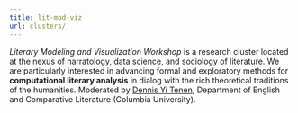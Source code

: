 ```yaml
---
title: lit-mod-viz
url: clusters/
---
```


<!-- A 75-100 word paragraph describing the motivation behind these projects -->

*Literary Modeling and Visualization Workshop* is a research cluster located at the
nexus of narratology, data science, and sociology of literature. We are
particularly interested in advancing formal and exploratory methods for
**computational literary analysis** in dialog with the rich theoretical
traditions of the humanities. Moderated by [Dennis Yi Tenen][dt], Department
of English and Comparative Literature (Columbia University).

[dt]: http://denten.plaintext.in/
